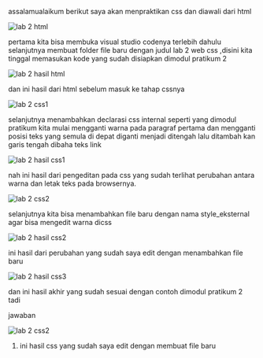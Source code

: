 assalamualaikum berikut saya akan menpraktikan css dan diawali dari html

![lab 2 html](https://user-images.githubusercontent.com/57024231/114207849-03e66e80-9987-11eb-8401-15ce726fe76a.png)

pertama kita bisa membuka visual studio codenya terlebih dahulu selanjutnya membuat folder file baru dengan judul lab 2 web css ,disini kita tinggal memasukan kode yang sudah disiapkan dimodul pratikum 2 

![lab 2 hasil html](https://user-images.githubusercontent.com/57024231/114207979-2a0c0e80-9987-11eb-8643-2e05dcc1e5ba.png)

dan ini hasil dari html sebelum masuk ke tahap cssnya

![lab 2 css1](https://user-images.githubusercontent.com/57024231/114255159-db3d9380-99dd-11eb-9367-ba46aabaf197.png)

selanjutnya menambahkan declarasi css internal seperti yang dimodul pratikum kita mulai mengganti warna pada paragraf pertama dan mengganti posisi teks yang semula di depat diganti menjadi ditengah lalu ditambah kan garis tengah dibaha teks link

![lab 2 hasil css1](https://user-images.githubusercontent.com/57024231/114255191-edb7cd00-99dd-11eb-9bd8-ee5c98f16150.png)

nah ini hasil dari pengeditan pada css yang sudah terlihat perubahan antara warna dan letak teks pada browsernya.

![lab 2 css2](https://user-images.githubusercontent.com/57024231/114255735-518ec580-99df-11eb-8334-29b8e13e0039.png)

selanjutnya kita bisa menambahkan file baru dengan nama style_eksternal agar bisa mengedit warna dicss

![lab 2 hasil css2](https://user-images.githubusercontent.com/57024231/114255746-60757800-99df-11eb-994e-9ec1a228ac33.png)

ini hasil dari perubahan yang sudah saya edit dengan menambahkan file baru 

![lab 2 hasil css3](https://user-images.githubusercontent.com/57024231/114257277-04175600-99e9-11eb-94fa-c9b3ec01f113.png)

dan ini hasil akhir yang sudah sesuai dengan contoh dimodul pratikum 2 tadi 

jawaban 

![lab 2 css2](https://user-images.githubusercontent.com/57024231/114257443-4c834380-99ea-11eb-8c29-47008f59c58e.png)

 1. ini hasil css yang sudah saya edit dengan membuat file baru










